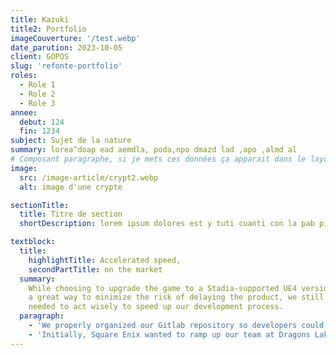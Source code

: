 ```yaml
---
title: Kazuki
title2: Portfolio
imageCouverture: '/test.webp'
date_parution: 2023-10-05
client: GOPOS
slug: 'refonte-portfolio'
roles:
  - Role 1
  - Role 2
  - Role 3
annee:
  debut: 124
  fin: 1234
subject: Sujet de la nature
summary: lorea^doap ead aemdla, poda,npo dmazd lad ,apo ,almd al
# Composant paragraphe, si je mets ces données ça apparait dans le layout
image:
  src: /image-article/crypt2.webp
  alt: image d'une crypte

sectionTitle:
  title: Titre de section
  shortDescription: lorem ipsum dolores est y tuti cuanti con la pab pizza et si multiplos pabneau solaires

textblock:
  title:
    highlightTitle: Accelerated speed,
    secondPartTitle: on the market
  summary:
    While choosing to upgrade the game to a Stadia-supported UE4 version was
    a great way to minimize the risk of delaying the product, we still
    needed to act wisely to speed up our development process.
  paragraph:
    - 'We properly organized our Gitlab repository so developers could commit code to a test branch first and push it to the main branch only after it successfully passes the review. We also created a wiki to share information with our team and make new people quickly jump into the project. We worked efficiently during development as well. For example, Dontnod implemented a custom engine to achieve cinema-quality 3D animation. Given that the conventional way of porting this functionality to a new platform would not allow us to achieve the desired acceleration in delivery, we optimized our pipeline to decrease the amount of work needed to move the animation to the new platforms.'
    - 'Initially, Square Enix wanted to ramp up our team at Dragons Lake gradually to tackle increasing complexity. But because we did a great job at organizing and managing our work process, they decided to get a bigger team from the start. Life Is Strange 2 game porting was handled by a team of several engineers working in parallel to build independent game modules. We established goals, tracked progress, and accomplished project objectives in a timely manner. In fact, our approach to work and effective risk management resulted in a fast time to market. We accomplished major milestones ahead of schedule and spent the rest of the time fixing bugs and optimizing performance.'
---
```

